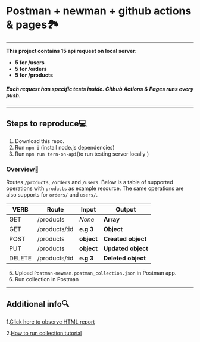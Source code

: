 # Postman + newman + github actions & pages🏞️
----
 __This project contains 15 api request on local server:__
- __5 for /users__
- __5 for /orders__
- __5 for /products__
##### Each request has specific tests inside. Github Actions & Pages runs every push.
----

## Steps to reproduce💻
1. Download this repo.
2. Run `npm i` (install node.js dependencies)
3. Run `npm run tern-on-api`(to run testing server locally )

### Overview👀
Routes `/products`, `/orders` and `/users`. Below is a table of supported operations with `products` as example resource. The same operations are also supports for `orders/` and `users/`.

| VERB     |Route          | Input      | Output             |
|----------|---------------|------------|--------------------|
| GET      | /products     | *None*     | **Array**          |
| GET      | /products/:id |  **e.g 3** | **Object**         |
| POST     | /products     | **object** | **Created object** |
| PUT      | /products     | **object** | **Updated object** |
| DELETE   | /products/:id | **e.g 3**  | **Deleted object** |


5. Upload `Postman-newman.postman_collection.json` in Postman app. 
6. Run collection in Postman
----
## Additional info🔍
1.[Click here to observe HTML report](https://markuslarson.github.io/Postman-ghActions/)


2.[How to run collection tutorial](https://learning.postman.com/docs/running-collections/intro-to-collection-runs/)